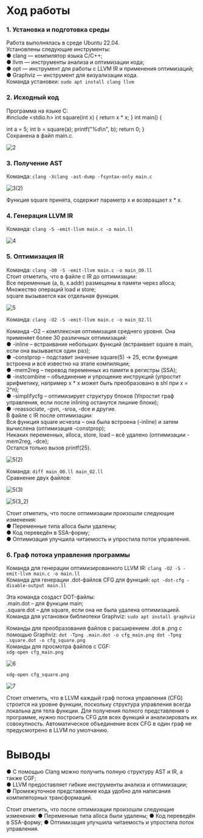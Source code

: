 # Ход работы
### 1.	Установка и подготовка среды  
Работа выполнялась в среде Ubuntu 22.04.  
Установлены следующие инструменты:  
●	 clang — компилятор языка C/C++;  
●	llvm — инструменты анализа и оптимизации кода;  
●	opt — инструмент для работы с LLVM IR и применения оптимизаций;  
●	Graphviz — инструмент для визуализации кода.  
Команда установки: `sudo apt install clang llvm`  

### 2.	Исходный код  
Программа на языке C:  
#include <stdio.h>
int square(int x) { return x * x;
}
int main() {
 
int a = 5;
int b = square(a); printf("%d\n", b); return 0;
}  
Сохранена в файл main.c.  

![2](https://github.com/user-attachments/assets/bbe533b0-d601-404e-9320-0c92def26b33)  

### 3.	Получение AST  
Команда: `clang -Xclang -ast-dump -fsyntax-only main.c`  

![3(2)](https://github.com/user-attachments/assets/3cae1821-40c0-40ae-b308-d58d161095a4)  

Функция square принята, содержит параметр x и возвращает x * x.  

### 4.	Генерация LLVM IR  
Команда: `clang -S -emit-llvm main.c -o main.ll`  

![4](https://github.com/user-attachments/assets/7340f050-0883-4d7b-9d03-bc61f51002fe)  

### 5.	Оптимизация IR  
Команда: `clang -O0 -S -emit-llvm main.c -o main_O0.ll`  
Стоит отметить, что в файле с IR до оптимизации:  
Все переменные (a, b, x.addr) размещены в памяти через alloca;  
Множество операций load и store;  
square вызывается как отдельная функция.  

![5](https://github.com/user-attachments/assets/e2ab5ba7-0844-4712-9142-3a03fdbfa6f8)  

Команда: `clang -O2 -S -emit-llvm main.c -o main_O2.ll`  
 
Команда -O2 – комплексная оптимизация среднего уровня. Она применяет более 30 различных оптимизаций:  
●	-inline – встраивание небольших функций (встраивает square в main, если она вызывается один раз);  
●	-constprop – подставит значение square(5) → 25, если функция встроена и всё известно на этапе компиляции;  
●	-mem2reg – перевод переменных из памяти в регистры (SSA);  
●	-instcombine – объединение и упрощение инструкций (упростит арифметику, например x * x может быть преобразовано в shl при x = 2^n);  
●	-simplifycfg – оптимизирует структуру блоков (Упростит граф управления, если после inlining останутся лишние блоки);  
●	-reassociate, -gvn, -sroa, -dce и другие.  
В файле с IR после оптимизации:  
Вся функция square исчезла – она была встроена (-inline) и затем вычислена (оптимизация -constprop);  
Никаких переменных, alloca, store, load – всё удалено (оптимизации -mem2reg, -dce);  
Остался только вызов printf(25).  

![5(2)](https://github.com/user-attachments/assets/73172830-9f3f-42a9-af26-7f106d9b9fd8)  

Команда: `diff main_O0.ll main_O2.ll`  
Сравнение двух файлов:  
 
![5(3)](https://github.com/user-attachments/assets/32d1ab79-a333-4ccd-9e59-fe22a63576b8)  

![5(3_2)](https://github.com/user-attachments/assets/9fdbfdbc-0573-4329-973e-9cd80f4452cc)  

Стоит отметить, что после оптимизации произошли следующие изменения:  
●	Переменные типа alloca были удалены;  
●	Код переведён в SSA-форму;  
●	Оптимизация	улучшила	читаемость	и	упростила	поток управления.  

### 6.	Граф потока управления программы  
Команда для генерации оптимизированного LLVM IR: `clang -O2 -S -emit-llvm main.c -o main.ll`  
Команда для генерации .dot-файлов CFG для функций: `opt -dot-cfg -disable-output main.ll`  

Эта команда создаст DOT-файлы:   
.main.dot – для функции main;  
.square.dot – для square, если она не была удалена оптимизацией.  
Команда для установки библиотеки Graphviz: `sudo apt install graphviz`  
 
Команды для преобразования файлов с расширением .dot в .png с помощью Graphviz: `dot -Tpng .main.dot -o cfg_main.png dot -Tpng .square.dot -o cfg_square.png`  
Команды для просмотра файлов с CGF:  
`xdg-open cfg_main.png`  

![6](https://github.com/user-attachments/assets/13320ed1-7308-4e83-8690-d9358ac3dda4)  

`xdg-open cfg_square.png`  

![7](https://github.com/user-attachments/assets/a602ef46-f393-4572-ad11-714b3f61b39d)  

Стоит отметить, что в LLVM каждый граф потока управления (CFG) строится на уровне функции, поскольку структура управления всегда локальна для тела функции. Для получения полного представления о программе, нужно построить CFG для всех функций и анализировать их совокупность. Автоматическое объединение всех CFG в один граф не предусмотрено в LLVM по умолчанию.  

# Выводы  
●	С помощью Clang можно получить полную структуру AST и IR, а также CGF;  
●	LLVM	предоставляет	гибкие	инструменты	анализа	и оптимизации;  
●	Промежуточное представление кода удобно для написания компиляторных трансформаций.  












Стоит отметить, что после оптимизации произошли следующие изменения:
●	Переменные типа alloca были удалены;
●	Код переведён в SSA-форму;
●	Оптимизация	улучшила	читаемость	и	упростила	поток управления.


